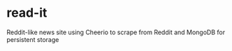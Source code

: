 # read-it
Reddit-like news site using Cheerio to scrape from Reddit and MongoDB for persistent storage
